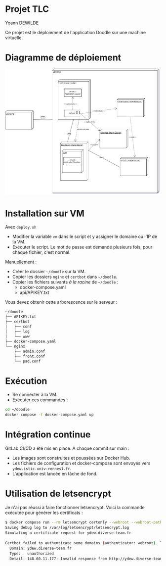 # Projet TLC

Yoann DEWILDE

Ce projet est le déploiement de l'application Doodle sur une machine virtuelle.

# Diagramme de déploiement

![Diagramme de déploiement](./diagramme_deploiement.png)

# Installation sur VM

Avec `deploy.sh` 
- Modifier la variable `vm` dans le script et y assigner le domaine ou l'IP de la VM.
- Exécuter le script. Le mot de passe est demandé plusieurs fois, pour chaque fichier, c'est normal.

Manuellement :
- Créer le dossier `~/doodle` sur la VM.
- Copier les dossiers `nginx` et `certbot` dans `~/doodle`.
- Copier les fichiers suivants *à la racine* de `~/doodle` :
  - docker-compose.yaml
  - api/APIKEY.txt
  
Vous devez obtenir cette arborescence sur le serveur :

```
~/doodle
├── APIKEY.txt
├── certbot
│   ├── conf
│   ├── log
│   └── www
├── docker-compose.yaml
└── nginx
    ├── admin.conf
    ├── front.conf
    └── pad.conf
```

# Exécution

- Se connecter à la VM.
- Exécuter ces commandes :

```bash
cd ~/doodle
docker compose -f docker-compose.yaml up 
```

# Intégration continue

GitLab CI/CD a été mis en place. A chaque commit sur main :
- Les images sont construites et poussées sur Docker Hub.
- Les fichiers de configuration et docker-compose sont envoyés vers `ydew.istic.univ-rennes1.fr`.
- L'application est lancée en tâche de fond.

# Utilisation de letsencrypt

Je n'ai pas réussi à faire fonctionner letsencrypt. Voici la commande exécutée pour générer les certificats :

```sh
$ docker compose run --rm letsencrypt certonly --webroot --webroot-path /var/www/certbot --dry-run -d ydew.diverse-team.fr
Saving debug log to /var/log/letsencrypt/letsencrypt.log
Simulating a certificate request for ydew.diverse-team.fr

Certbot failed to authenticate some domains (authenticator: webroot). The Certificate Authority reported these problems:
  Domain: ydew.diverse-team.fr
  Type:   unauthorized
  Detail: 148.60.11.177: Invalid response from http://ydew.diverse-team.fr/.well-known/acme-challenge/tQQMvjYHVJmZBXcWki8lncgiwUtfRAXU7MiLFdyY3Ck: 404
```